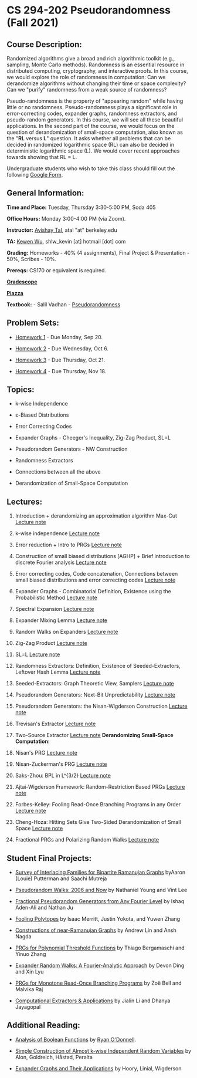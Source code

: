 # **CS 294-202 Pseudorandomness (Fall 2021)**

## Course Description:

Randomized algorithms give a broad and rich algorithmic toolkit (e.g., sampling, Monte Carlo methods). Randomness is an essential resource in distributed computing, cryptography, and interactive proofs. In this course, we would explore the role of randomness in computation: Can we derandomize algorithms without changing their time or space complexity? Can we "purify" randomness from a weak source of randomness?

Pseudo-randomness is the property of "appearing random" while having little or no randomness. Pseudo-randomness plays a significant role in error-correcting codes, expander graphs, randomness extractors, and pseudo-random generators. In this course, we will see all these beautiful applications. In the second part of the course, we would focus on the question of derandomization of small-space computation, also known as the "**RL** versus **L**" question. It asks whether all problems that can be decided in randomized logarithmic space (RL) can also be decided in deterministic logarithmic space (L). We would cover recent approaches towards showing that RL = L.

Undergraduate students who wish to take this class should fill out the following [Google Form](https://docs.google.com/forms/d/1O-O7mAX8B86BW3_BntKQSofifxKp1zN1K8sP2CyIbmo/edit).

## General Information:

**Time and Place:** Tuesday, Thursday 3:30-5:00 PM, Soda 405

**Office Hours:** Monday 3:00-4:00 PM (via Zoom).

**Instructor:** [Avishay Tal](http://www.avishaytal.org/), atal "at" berkeley.edu

**TA:** [Kewen Wu](https://shlw.github.io), shlw\_kevin \[at\] hotmail \[dot\] com

**Grading:** Homeworks - 40% (4 assignments), Final Project & Presentation - 50%, Scribes - 10%.

**Prereqs:** CS170 or equivalent is required.

[**Gradescope**](https://www.gradescope.com/courses/310808)

[**Piazza**](http://piazza.com/berkeley/fall2021/cs294202)

**Textbook:** - Salil Vadhan - [Pseudorandomness](https://people.seas.harvard.edu/~salil/pseudorandomness/)

## Problem Sets:

- [Homework 1](https://drive.google.com/open?id=1hWKWDmRkJJia3IJtIk6KL7TtoxcKmIsk) \- Due Monday, Sep 20.

- [Homework 2](https://drive.google.com/open?id=1a5sh-HBUEWbI6oYCibVLmszw70akgI9k) \- Due Wednesday, Oct 6.

- [Homework 3](https://drive.google.com/open?id=1fEZuPwn8l5YjafzLJ5_m9FlYhcAsJrUw) \- Due Thursday, Oct 21.

- [Homework 4](https://drive.google.com/open?id=1dg-36TBTuEr4NSfberBIsKZL44GF-yq6) \- Due Thursday, Nov 18.

## Topics:

- k-wise Independence

- ε-Biased Distributions

- Error Correcting Codes

- Expander Graphs - Cheeger's Inequality, Zig-Zag Product, SL=L

- Pseudorandom Generators - NW Construction

- Randomness Extractors

- Connections between all the above

- Derandomization of Small-Space Computation

## Lectures:

01. Introduction + derandomizing an approximation algorithm Max-Cut [Lecture note](https://drive.google.com/file/d/1AylPHRG8TgqdpkJz_WMSEEyLG0YMu9KW/view?usp=sharing)

02. k-wise independence [Lecture note](https://drive.google.com/file/d/1SpP7xnUiQDhBTVa3ZRQnFhd3HrUejgt_/view?usp=sharing)

03. Error reduction + Intro to PRGs [Lecture note](https://drive.google.com/file/d/1pc0-e1HMoyNriLldOl6woZcJ-wtcWMJl/view?usp=sharing)

04. Construction of small biased distributions \[AGHP\] + Brief introduction to discrete Fourier analysis [Lecture note](https://drive.google.com/file/d/1S_AvJTF7X_XcfgdguQ7Zb1oyridoL03R/view?usp=sharing)

05. Error correcting codes, Code concatenation, Connections between small biased distributions and error correcting codes [Lecture note](https://drive.google.com/file/d/1TS8SQTH2IVrGJI-CeLi4Na0pj4_Yj0g_/view?usp=sharing)

06. Expander Graphs - Combinatorial Definition, Existence using the Probabilistic Method [Lecture note](https://drive.google.com/file/d/1NJjWe9j8aaMEg2nBXjDMAbe-jYTuqCFD/view?usp=sharing)

07. Spectral Expansion [Lecture note](https://drive.google.com/file/d/1x9xsz1ernnL0hfdCdDjTFwZINuOGNbPe/view?usp=sharing)

08. Expander Mixing Lemma [Lecture note](https://drive.google.com/file/d/1HbDcD9_ETZ1oA-gfp-WHgAPxBSGeYnts/view?usp=sharing)

09. Random Walks on Expanders [Lecture note](https://drive.google.com/file/d/1At8nZc41fnw47YKjtIVDBn-sGlg2m_27/view?usp=sharing)

10. Zig-Zag Product [Lecture note](https://drive.google.com/file/d/1MJ5RuhabE6nod8li_E1YUQCawfEoPUwW/view?usp=sharing)

11. SL=L [Lecture note](https://drive.google.com/file/d/1pESAOH0UOV49Uv1DrSEsKkv5hB0G7fJy/view?usp=sharing)

12. Randomness Extractors: Definition, Existence of Seeded-Extractors, Leftover Hash Lemma [Lecture note](https://drive.google.com/file/d/1OE04MdyJduQgPjW7eNrTgTpyJO4Ead2u/view?usp=sharing)

13. Seeded-Extractors: Graph Theoretic View, Samplers [Lecture note](https://drive.google.com/file/d/1uU8uy90v7K7fmf4ydbZNiQLoCssXpQTt/view?usp=sharing)

14. Pseudorandom Generators: Next-Bit Unpredictability [Lecture note](https://drive.google.com/file/d/1McBjUTYeD1iP5GkM6y9fxDCu9oONhfaq/view?usp=sharing)

15. Pseudorandom Generators: the Nisan-Wigderson Construction [Lecture note](https://drive.google.com/file/d/1HLUmaRtOhpbI7G3wuJtfVdwIQsulhVql/view?usp=sharing)

16. Trevisan's Extractor [Lecture note](https://drive.google.com/file/d/1b1jJCCeTNTx0rATUAjD35T6i5uI-8kXi/view?usp=sharing)

17. Two-Source Extractor [Lecture note](https://drive.google.com/file/d/1MxNthKi-Hi9p0OWoxBZUg4uqkT4-RAY3/view?usp=sharing)
**Derandomizing Small-Space Computation:**

18. Nisan's PRG [Lecture note](https://drive.google.com/file/d/1DXdmCAf6rqARVFwFx4h6kpI1Mk2a4iJN/view?usp=sharing)

19. Nisan-Zuckerman's PRG [Lecture note](https://drive.google.com/file/d/1-49OGVmQaUa9rXz7Yc61GsIUx0VKcySo/view?usp=sharing)

20. Saks-Zhou: BPL in L^{3/2} [Lecture note](https://drive.google.com/file/d/1hsojoXRGau1yLjLvebyoEBL0prYyzvts/view?usp=sharing)

21. Ajtai-Wigderson Framework: Random-Restriction Based PRGs [Lecture note](https://drive.google.com/file/d/1RY-ovManA-VC00muFuKAlxQwDYHyPjpO/view?usp=sharing)

22. Forbes-Kelley: Fooling Read-Once Branching Programs in any Order [Lecture note](https://drive.google.com/file/d/1YQui9DaAg4rzuivsYHrCtn384RfG67Rm/view?usp=sharing)

23. Cheng-Hoza: Hitting Sets Give Two-Sided Derandomization of Small Space [Lecture note](https://drive.google.com/file/d/13KFoyY6D57SkDWlo0GHgWe14kkL06Z5i/view?usp=sharing)

24. Fractional PRGs and Polarizing Random Walks [Lecture note](https://drive.google.com/file/d/11GODwOXkJeT03DYV6UNja4E0Cdoyufxh/view?usp=sharing)

## Student Final Projects:

- [Survey of Interlacing Families for Bipartite Ramanujan Graphs](https://drive.google.com/file/d/1C9nJtrFQsuKts0K4aE9I2HdF8k1AcG8a/view?usp=sharing) byAaron (Louie) Putterman and Saachi Mutreja

- [Pseudorandom Walks: 2006 and Now](https://drive.google.com/file/d/16HQlaXgO6o2WG4JoHIpERCHrv50AxzxM/view?usp=sharing) by Nathaniel Young and Vint Lee

- [Fractional Pseudorandom Generators from Any Fourier Level](https://drive.google.com/file/d/1vOEODRNPFEDXLqcaHpY2stLvWzR-3sMY/view?usp=sharing) by Ishaq Aden-Ali and Nathan Ju

- [Fooling Polytopes](https://drive.google.com/file/d/1VJquW2hM6HuwFoJKNlM9OPuS-2DwqUzq/view?usp=sharing) by Isaac Merritt, Justin Yokota, and Yuwen Zhang

- [Constructions of near-Ramanujan Graphs](https://drive.google.com/file/d/1wD80rcQ37S9kpm4lMKRdtBngacbufnmr/view?usp=sharing) by Andrew Lin and Ansh Nagda

- [PRGs for Polynomial Threshold Functions](https://drive.google.com/file/d/15i9m35oQt9HDd7FJCOPycK4Lw_6AkkNc/view?usp=sharing) by Thiago Bergamaschi and Yinuo Zhang

- [Expander Random Walks: A Fourier-Analytic Approach](https://drive.google.com/file/d/19xBoe5tmOexr0NlDSbI9x4y_WdT_Kyhu/view?usp=sharing) by Devon Ding and Xin Lyu

- [PRGs for Monotone Read-Once Branching Programs](https://drive.google.com/file/d/1MPlKxIKHh9UctYbaUXqJ_f1aDiF5Nig1/view?usp=sharing) by Zoë Bell and Malvika Raj

- [Computational Extractors & Applications](https://drive.google.com/file/d/1cpdNbCdVuqExw4WFV-hxF6FAQcY8AMum/view?usp=sharing) by Jialin Li and Dhanya Jayagopal

## Additional Reading:

- [Analysis of Boolean Functions](https://www.cs.cmu.edu/~odonnell/papers/Analysis-of-Boolean-Functions-by-Ryan-ODonnell.pdf) by [Ryan O'Donnell](https://www.cs.cmu.edu/~odonnell/).

- [Simple Construction of Almost k-wise Independent Random Variables](https://www.wisdom.weizmann.ac.il/~oded/p_aghp.html) by Alon, Goldreich, Håstad, Peralta

- [Expander Graphs and Their Applications](https://www.cs.huji.ac.il/~nati/PAPERS/expander_survey.pdf) by Hoory, Linial, Wigderson
